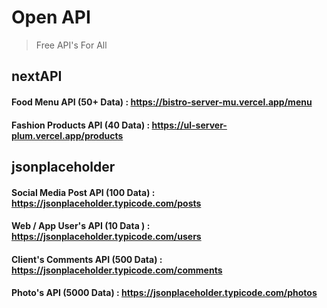 # Open API
> Free API's For All

## nextAPI
#### Food Menu API        (50+ Data)  : https://bistro-server-mu.vercel.app/menu
#### Fashion Products API (40 Data)   : https://ul-server-plum.vercel.app/products

## jsonplaceholder
#### Social Media Post API (100 Data) : https://jsonplaceholder.typicode.com/posts
#### Web / App User's API  (10 Data ) : https://jsonplaceholder.typicode.com/users
#### Client's Comments API (500 Data) : https://jsonplaceholder.typicode.com/comments
#### Photo's API (5000 Data)          : https://jsonplaceholder.typicode.com/photos
